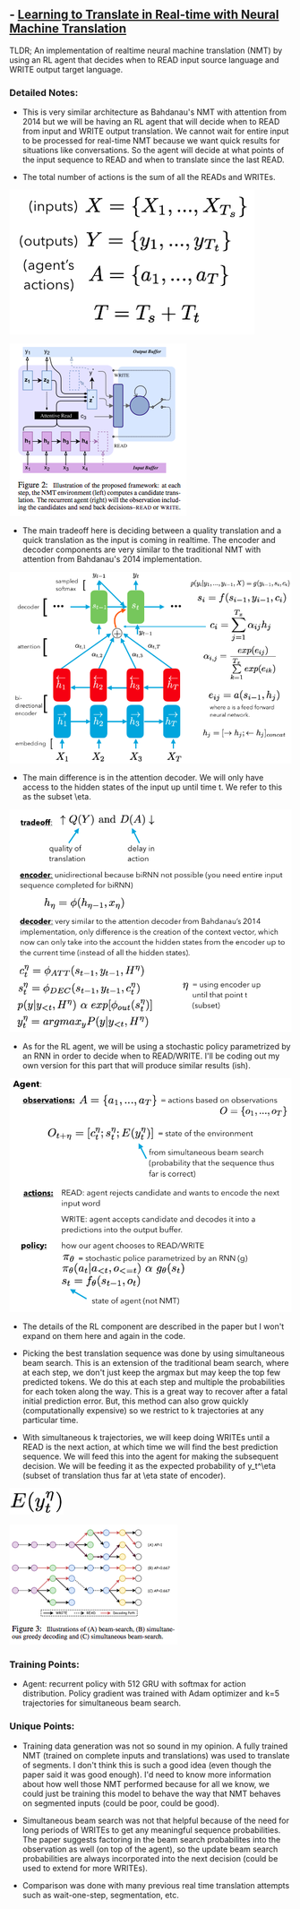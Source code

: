 ## - [Learning to Translate in Real-time with Neural Machine Translation](https://arxiv.org/abs/1610.00388)

TLDR; An implementation of realtime neural machine translation (NMT) by using an RL agent that decides when to READ input source language and WRITE output target language.

### Detailed Notes:

- This is very similar architecture as Bahdanau's NMT with attention from 2014 but we will be having an RL agent that will decide when to READ from input and WRITE output translation. We cannot wait for entire input to be processed for real-time NMT because we want quick results for situations like conversations. So the agent will decide at what points of the input sequence to READ and when to translate since the last READ.

- The total number of actions is the sum of all the READs and WRITEs.

![eq1](images/real_time_NMT/eq1.png)

![model](images/real_time_NMT/model.png)

- The main tradeoff here is deciding between a quality translation and a quick translation as the input is coming in realtime. The encoder and decoder components are very similar to the traditional NMT with attention from Bahdanau's 2014 implementation. 

![attention](images/real_time_NMT/attention.png)

- The main difference is in the attention decoder. We will only have access to the hidden states of the input up until time t. We refer to this as the subset \eta. 

![eq2](images/real_time_NMT/eq2.png)

- As for the RL agent, we will be using a stochastic policy parametrized by an RNN in order to decide when to READ/WRITE. I'll be coding out my own version for this part that will produce similar results (ish).

![eq3](images/real_time_NMT/eq3.png)

- The details of the RL component are described in the paper but I won't expand on them here and again in the code. 

- Picking the best translation sequence was done by using simultaneous beam search. This is an extension of the traditional beam search, where at each step, we don't just keep the argmax but may keep the top few predicted tokens. We do this at each step and multiple the probabilities for each token along the way. This is a great way to recover after a fatal initial prediction error. But, this method can also grow quickly (computationally expensive) so we restrict to k trajectories at any particular time.

- With simultaneous k trajectories, we will keep doing WRITEs until a READ is the next action, at which time we will find the best prediction sequence. We will feed this into the agent for making the subsequent decision. We will be feeding it as the expected probability of y_t^\eta (subset of translation thus far at \eta state of encoder).

![eq4](images/real_time_NMT/eq4.png)

![beam](images/real_time_NMT/beam.png)

### Training Points:

- Agent: recurrent policy with 512 GRU with softmax for action distribution. Policy gradient was trained with Adam optimizer and k=5 trajectories for simultaneous beam search. 

### Unique Points:

- Training data generation was not so sound in my opinion. A fully trained NMT (trained on complete inputs and translations) was used to translate of segments. I don't think this is such a good idea (even though the paper said it was good enough). I'd need to know more information about how well those NMT performed because for all we know, we could just be training this model to behave the way that NMT behaves on segmented inputs (could be poor, could be good). 

- Simultaneous beam search was not that helpful because of the need for long periods of WRITEs to get any meaningful sequence probabilities. The paper suggests factoring in the beam search probabilites into the observation as well (on top of the agent), so the update beam search probabilities are always incorporated into the next decision (could be used to extend for more WRITEs). 

- Comparison was done with many previous real time translation attempts such as wait-one-step, segmentation, etc.

